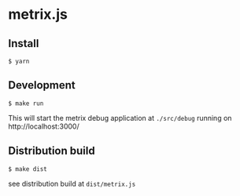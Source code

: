 metrix.js
=========

## Install

```shell
$ yarn
```

## Development

```shell
$ make run
```

This will start the metrix debug application at `./src/debug`
running on http://localhost:3000/


## Distribution build

```shell
$ make dist
```

see distribution build at `dist/metrix.js`
